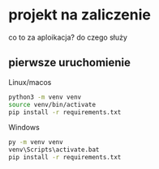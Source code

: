 # projekt na zaliczenie

co to za aploikacja?
do czego służy

## pierwsze uruchomienie

Linux/macos
```bash
python3 -m venv venv
source venv/bin/activate
pip install -r requirements.txt
```
 
Windows
```bash
py -m venv venv
venv\Scripts\activate.bat
pip install -r requirements.txt
```

